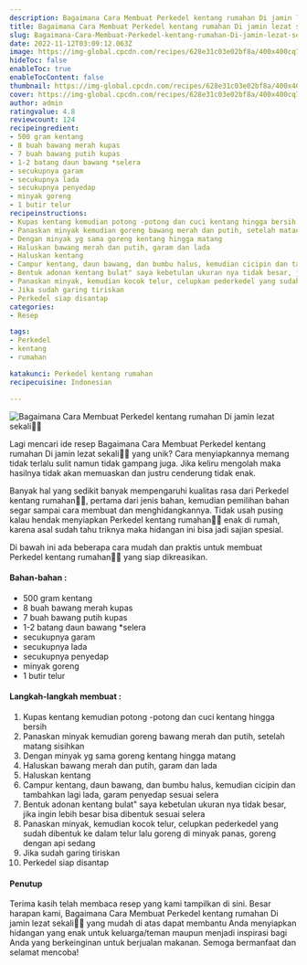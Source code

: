 ```yaml
---
description: Bagaimana Cara Membuat Perkedel kentang rumahan Di jamin lezat sekali"
title: Bagaimana Cara Membuat Perkedel kentang rumahan Di jamin lezat sekali
slug: Bagaimana-Cara-Membuat-Perkedel-kentang-rumahan-Di-jamin-lezat-sekali
date: 2022-11-12T03:09:12.063Z
image: https://img-global.cpcdn.com/recipes/628e31c03e02bf8a/400x400cq70/photo.jpg
hideToc: false
enableToc: true
enableTocContent: false
thumbnail: https://img-global.cpcdn.com/recipes/628e31c03e02bf8a/400x400cq70/photo.jpg
cover: https://img-global.cpcdn.com/recipes/628e31c03e02bf8a/400x400cq70/photo.jpg
author: admin
ratingvalue: 4.8
reviewcount: 124
recipeingredient:
- 500 gram kentang
- 8 buah bawang merah kupas
- 7 buah bawang putih kupas
- 1-2 batang daun bawang *selera
- secukupnya garam
- secukupnya lada
- secukupnya penyedap
- minyak goreng
- 1 butir telur
recipeinstructions:
- Kupas kentang kemudian potong -potong dan cuci kentang hingga bersih
- Panaskan minyak kemudian goreng bawang merah dan putih, setelah matang sisihkan
- Dengan minyak yg sama goreng kentang hingga matang
- Haluskan bawang merah dan putih, garam dan lada
- Haluskan kentang
- Campur kentang, daun bawang, dan bumbu halus, kemudian cicipin dan tambahkan lagi lada, garam penyedap sesuai selera
- Bentuk adonan kentang bulat" saya kebetulan ukuran nya tidak besar, jika ingin lebih besar bisa dibentuk sesuai selera
- Panaskan minyak, kemudian kocok telur, celupkan pederkedel yang sudah dibentuk ke dalam telur lalu goreng di minyak panas, goreng dengan api sedang
- Jika sudah garing tiriskan
- Perkedel siap disantap
categories:
- Resep

tags:
- Perkedel
- kentang
- rumahan

katakunci: Perkedel kentang rumahan
recipecuisine: Indonesian

---
```


![Bagaimana Cara Membuat Perkedel kentang rumahan Di jamin lezat sekali👩‍🍳](https://img-global.cpcdn.com/recipes/628e31c03e02bf8a/400x400cq70/photo.jpg)

Lagi mencari ide resep Bagaimana Cara Membuat Perkedel kentang rumahan Di jamin lezat sekali👩‍🍳 yang unik? Cara menyiapkannya memang tidak terlalu sulit namun tidak gampang juga. Jika keliru mengolah maka hasilnya tidak akan memuaskan dan justru cenderung tidak enak.

Banyak hal yang sedikit banyak mempengaruhi kualitas rasa dari Perkedel kentang rumahan👩‍🍳, pertama dari jenis bahan, kemudian pemilihan bahan segar sampai cara membuat dan menghidangkannya. Tidak usah pusing kalau hendak menyiapkan Perkedel kentang rumahan👩‍🍳 enak di rumah, karena asal sudah tahu triknya maka hidangan ini bisa jadi sajian spesial.

Di bawah ini ada beberapa cara mudah dan praktis untuk membuat Perkedel kentang rumahan👩‍🍳 yang siap dikreasikan.

<!--inarticleads1-->

#### Bahan-bahan :

- 500 gram kentang
- 8 buah bawang merah kupas
- 7 buah bawang putih kupas
- 1-2 batang daun bawang *selera
- secukupnya garam
- secukupnya lada
- secukupnya penyedap
- minyak goreng
- 1 butir telur

<!--inarticleads2-->

#### Langkah-langkah membuat :

1. Kupas kentang kemudian potong -potong dan cuci kentang hingga bersih
1. Panaskan minyak kemudian goreng bawang merah dan putih, setelah matang sisihkan
1. Dengan minyak yg sama goreng kentang hingga matang
1. Haluskan bawang merah dan putih, garam dan lada
1. Haluskan kentang
1. Campur kentang, daun bawang, dan bumbu halus, kemudian cicipin dan tambahkan lagi lada, garam penyedap sesuai selera
1. Bentuk adonan kentang bulat" saya kebetulan ukuran nya tidak besar, jika ingin lebih besar bisa dibentuk sesuai selera
1. Panaskan minyak, kemudian kocok telur, celupkan pederkedel yang sudah dibentuk ke dalam telur lalu goreng di minyak panas, goreng dengan api sedang
1. Jika sudah garing tiriskan
1. Perkedel siap disantap

#### Penutup

Terima kasih telah membaca resep yang kami tampilkan di sini. Besar harapan kami, Bagaimana Cara Membuat Perkedel kentang rumahan Di jamin lezat sekali👩‍🍳 yang mudah di atas dapat membantu Anda menyiapkan hidangan yang enak untuk keluarga/teman maupun menjadi inspirasi bagi Anda yang berkeinginan untuk berjualan makanan. Semoga bermanfaat dan selamat mencoba!